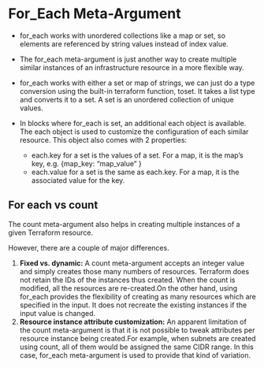 # For_Each Meta-Argument

 * for_each works with unordered collections like a map or set, so elements are referenced by string values instead of index value.

 * The for_each meta-argument is just another way to create multiple similar instances of an infrastructure resource in a more flexible way.

 * for_each works with either a set or map of strings, we can just do a type conversion using the built-in terraform function, toset. It takes a list type and converts it to a set. A set is an unordered collection of unique values.
   
 * In blocks where for_each is set, an additional each object is available. The each object is used to customize the configuration of each similar resource. This object also comes with 2 properties:
   
   * each.key for a set is the values of a set. For a map, it is the map’s key, e.g. {map_key: “map_value” }
   * each.value for a set is the same as each.key. For a map, it is the associated value for the key.
  

## For each vs count
The count meta-argument also helps in creating multiple instances of a given Terraform resource.

However, there are a couple of major differences.

1. **Fixed vs. dynamic:** A count meta-argument accepts an integer value and simply creates those many numbers of resources. Terraform does not retain the IDs of the instances thus created. When the count is modified, all the resources are re-created.On the other hand, using for_each provides the flexibility of creating as many resources which are specified in the input. It does not recreate the existing instances if the input value is changed.
2. **Resource instance attribute customization:** An apparent limitation of the count meta-argument is that it is not possible to tweak attributes per resource instance being created.For example, when subnets are created using count, all of them would be assigned the same CIDR range. In this case, for_each meta-argument is used to provide that kind of variation.
